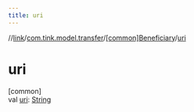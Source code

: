 ```yaml
---
title: uri
---
```

//[link](../../../index.html)/[com.tink.model.transfer](../index.html)/[[common]Beneficiary](index.html)/[uri](uri.html)



# uri



[common]\
val [uri](uri.html): [String](https://kotlinlang.org/api/latest/jvm/stdlib/kotlin/-string/index.html)




